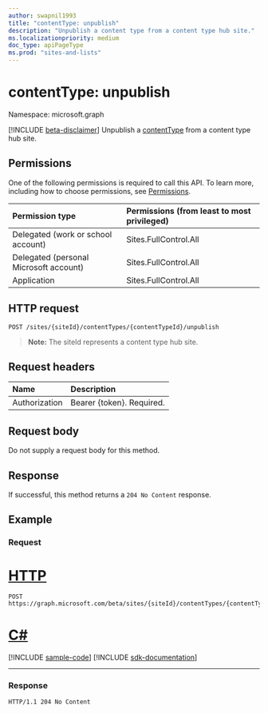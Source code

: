 ```yaml
---
author: swapnil1993
title: "contentType: unpublish"
description: "Unpublish a content type from a content type hub site."
ms.localizationpriority: medium
doc_type: apiPageType
ms.prod: "sites-and-lists"
---
```


# contentType: unpublish
Namespace: microsoft.graph

[!INCLUDE [beta-disclaimer](../../includes/beta-disclaimer.md)]
Unpublish a [contentType][] from a content type hub site.

## Permissions

One of the following permissions is required to call this API. To learn more, including how to choose permissions, see [Permissions](/graph/permissions-reference).

|Permission type      | Permissions (from least to most privileged)              |
|:--------------------|:---------------------------------------------------------|
|Delegated (work or school account) | Sites.FullControl.All    |
|Delegated (personal Microsoft account) | Sites.FullControl.All    |
|Application | Sites.FullControl.All |

## HTTP request

<!-- { "blockType": "ignored" } -->

```http
POST /sites/{siteId}/contentTypes/{contentTypeId}/unpublish
```

>**Note:** The siteId represents a content type hub site.

## Request headers
|Name|Description|
|:---|:---|
|Authorization|Bearer {token}. Required.|

## Request body
Do not supply a request body for this method.

## Response

If successful, this method returns a `204 No Content` response.

## Example

### Request

# [HTTP](#tab/http)
<!-- {
  "blockType": "request",
  "name": "contenttype_unpublish"
}
-->
```http
POST https://graph.microsoft.com/beta/sites/{siteId}/contentTypes/{contentTypeId}/unpublish
```

# [C#](#tab/csharp)
[!INCLUDE [sample-code](../includes/snippets/csharp/contenttype-unpublish-csharp-snippets.md)]
[!INCLUDE [sdk-documentation](../includes/snippets/snippets-sdk-documentation-link.md)]

---

### Response

<!-- { "blockType": "response" } -->

```http
HTTP/1.1 204 No Content
```

[contentType]: ../resources/contentType.md
